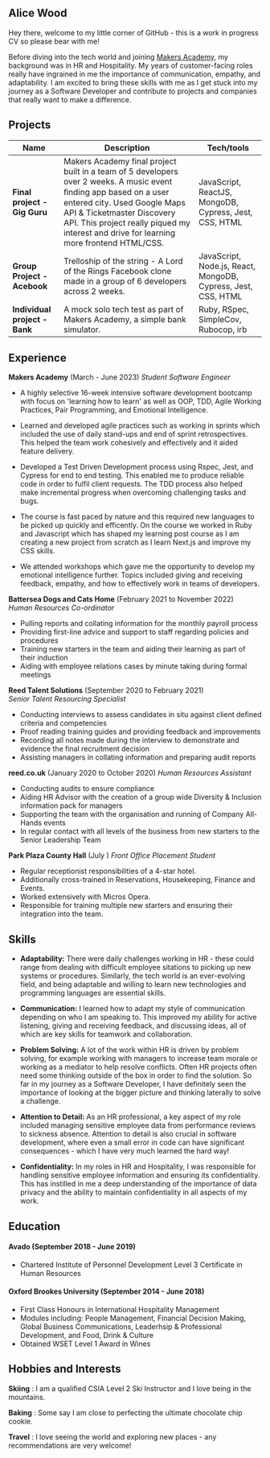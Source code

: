 ## Alice Wood


Hey there, welcome to my little corner of GitHub - this is a work in progress CV so please bear with me!

Before diving into the tech world and joining [Makers Academy](https://github.com/makersacademy), my background was in HR and Hospitality. My years of customer-facing roles really have ingrained in me the importance of communication, empathy, and adaptability. I am excited to bring these skills with me as I get stuck into my journey as a Software Developer and contribute to projects and companies that really want to make a difference.


## Projects

| Name                                    | Description       | Tech/tools        |
| --------------------------------------- | ----------------- | ----------------- |
| **Final project - Gig Guru**            | Makers Academy final project built in a team of 5 developers over 2 weeks. A music event ﬁnding app based on a user entered city. Used Google Maps API & Ticketmaster Discovery API. This project really piqued my interest and drive for learning more frontend HTML/CSS. | JavaScript, ReactJS, MongoDB, Cypress, Jest, CSS, HTML |
| **Group Project - Acebook**             |Trelloship of the string - A Lord of the Rings Facebook clone made in a group of 6 developers across 2 weeks. | JavaScript, Node.js, React, MongoDB, Cypress, Jest, CSS, HTML |
| **Individual project - Bank**           | A mock solo tech test as part of Makers Academy, a simple bank simulator. | Ruby, RSpec, SimpleCov, Rubocop, irb |
## Experience

**Makers Academy** (March - June 2023)
_Student Software Engineer_

- A highly selective 16-week intensive software development bootcamp with focus on 'learning how to learn' as well as OOP, TDD, Agile Working Practices, Pair Programming, and Emotional Intelligence.

- Learned and developed agile practices such as working in sprints which included the use of daily stand-ups and end of sprint retrospectives. This helped the team work cohesively and effectively and it aided feature delivery. 

- Developed a Test Driven Development process using Rspec, Jest, and Cypress for end to end testing. This enabled me to produce reliable code in order to fulfil client requests. The TDD process also helped make incremental progress when overcoming challenging tasks and bugs.

- The course is fast paced by nature and this required new languages to be picked up quickly and efficently. On the course we worked in Ruby and Javascript which has shaped my learning post course as I am creating a new project from scratch as I learn Next.js and improve my CSS skills.

- We attended workshops which gave me the opportunity to develop my emotional intelligence further. Topics included giving and receiving feedback, empathy, and how to effectively work in teams of developers.


**Battersea Dogs and Cats Home** (February 2021 to November 2022)  
_Human Resources Co-ordinator_

- Pulling reports and collating information for the monthly payroll process
- Providing first-line advice and support to staff regarding policies and procedures
- Training new starters in the team and aiding their learning as part of their induction
- Aiding with employee relations cases by minute taking during formal meetings

**Reed Talent Solutions** (September 2020 to February 2021)  
_Senior Talent Resourcing Specialist_

- Conducting interviews to assess candidates in situ against client defined criteria and competencies 
- Proof reading training guides and providing feedback and improvements
- Recording all notes made during the interview to demonstrate and evidence the final recruitment decision
- Assisting managers in collating information and preparing audit reports

**reed.co.uk** (January 2020 to October 2020)
_Human Resources Assistant_

- Conducting audits to ensure compliance
- Aiding HR Advisor with the creation of a group wide Diversity & Inclusion information pack for managers
- Supporting the team with the organisation and running of Company All-Hands events
- In regular contact with all levels of the business from new starters to the Senior Leadership Team

**Park Plaza County Hall** (July )
_Front Office Placement Student_

- Regular receptionist responsibilities of a 4-star hotel.
- Additionally cross-trained in Reservations, Housekeeping, Finance and Events.
- Worked extensively with Micros Opera.
- Responsible for training multiple new starters and ensuring their integration into the team.

 
## Skills
- **Adaptability:** There were daily challenges working in HR - these could range from dealing with difficult employee sitations to picking up new systems or procedures. Similarly, the tech world is an ever-evolving field, and being adaptable and willing to learn new technologies and programming languages are essential skills.

- **Communication:** I learned how to adapt my style of communication depending on who I am speaking to. This improved my ability for active listening, giving and receiving feedback, and discussing ideas, all of which are key skills for teamwork and collaboration. 

- **Problem Solving:** A lot of the work within HR is driven by problem solving, for example working with managers to increase team morale or working as a mediator to help resolve conflicts. Often HR projects often need some thinking outside of the box in order to find the solution. So far in my journey as a Software Developer, I have definitely seen the importance of looking at the bigger picture and thinking laterally to solve a challenge.

- **Attention to Detail:** As an HR professional, a key aspect of my role included managing sensitive employee data from performance reviews to sickness absence. Attention to detail is also crucial in software development, where even a small error in code can have significant consequences - which I have very much learned the hard way!

- **Confidentiality:** In my roles in HR and Hospitality, I was responsible for handling sensitive employee information and ensuring its confidentiality. This has instilled in me a deep understanding of the importance of data privacy and the ability to maintain confidentiality in all aspects of my work. 


## Education

#### Avado (September 2018 - June 2019)

- Chartered Institute of Personnel Development Level 3 Certificate in Human Resources
#### Oxford Brookes University (September 2014 - June 2018)

- First Class Honours in International Hospitality Management
- Modules including: People Management, Financial Decision Making, Global Business Communications, Leaderhsip & Professional Development, and Food, Drink & Culture
- Obtained WSET Level 1 Award in Wines

## Hobbies and Interests

**Skiing** : I am a qualified CSIA Level 2 Ski Instructor and I love being in the mountains.

**Baking** : Some say I am close to perfecting the ultimate chocolate chip cookie.

**Travel** : I love seeing the world and exploring new places - any recommendations are very welcome!


